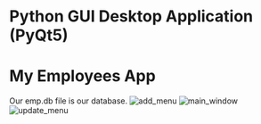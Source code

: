# Python GUI Desktop Application (PyQt5)
# My Employees App
Our emp.db file is our database. 
![add_menu](https://user-images.githubusercontent.com/46828131/93029826-e63a6c00-f626-11ea-918d-c1793e9ac2c1.png)
![main_window](https://user-images.githubusercontent.com/46828131/93029827-e6d30280-f626-11ea-89a2-ba3e1c003d65.png)
![update_menu](https://user-images.githubusercontent.com/46828131/93029829-e76b9900-f626-11ea-81cf-bb0fd7bd1d15.png)
